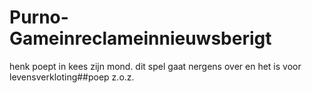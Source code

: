 Purno-Gameinreclameinnieuwsberigt
=================================
henk poept in kees zijn mond. 
dit spel gaat nergens over en het is voor levensverkloting##poep
z.o.z.
